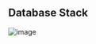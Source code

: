 ## Database Stack
![image](https://github.com/bugprone/negatiview/assets/17267089/6d42e2f0-9eb6-4847-b56b-b39410998b58)

